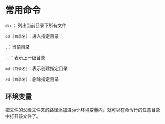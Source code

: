 # 常用命令

`dir`：  列出当前目录下所有文件

`cd [目录名]`：进入指定目录

`.`：当前目录

`..`：表示上一级目录

`md [目录名]`：表示创建指定目录

`rd [目录名]`：删除指定目录

## 环境变量

把文件的父级文件夹的路径添加进`path`环境变量内，就可以在命令行的任意目录中打开该文件了。